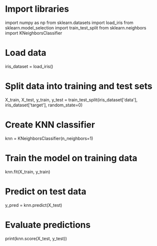 # Import libraries
import numpy as np
from sklearn.datasets import load_iris
from sklearn.model_selection import train_test_split
from sklearn.neighbors import KNeighborsClassifier

# Load data
iris_dataset = load_iris()

# Split data into training and test sets
X_train, X_test, y_train, y_test = train_test_split(iris_dataset['data'], iris_dataset['target'], random_state=0)

# Create KNN classifier
knn = KNeighborsClassifier(n_neighbors=1) 

# Train the model on training data
knn.fit(X_train, y_train)

# Predict on test data
y_pred = knn.predict(X_test)

# Evaluate predictions
print(knn.score(X_test, y_test))
